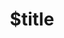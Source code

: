 ---
title: $title
second_title: Aspose.Note for .NET API 参考
description: $description
type: docs
weight: $weight
url: /zh/net/$ref/
---